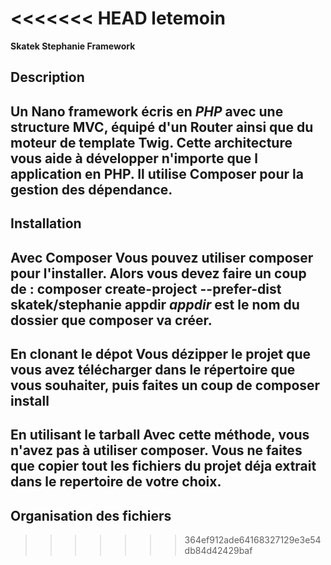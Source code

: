 <<<<<<< HEAD
letemoin
=======
**Skatek Stephanie Framework**

## Description

Un Nano framework écris en *PHP* avec une structure MVC, équipé d'un Router ainsi que du moteur de template **Twig**.
Cette architecture vous aide à développer n'importe que l application en PHP. Il utilise **Composer** pour la gestion des dépendance.
---

## Installation
**Avec Composer**
Vous pouvez utiliser composer pour l'installer. Alors vous devez faire un coup de :
    **composer create-project --prefer-dist skatek/stephanie appdir**
*appdir* est le nom du dossier que composer va créer.
---
**En clonant le dépot**
Vous dézipper le projet que vous avez télécharger dans le répertoire que vous souhaiter, puis faites un coup de **composer install**
---
**En utilisant le tarball**
Avec cette méthode, vous n'avez pas à utiliser composer. Vous ne faites que copier tout les fichiers du projet déja extrait dans le repertoire de votre choix.
---

## Organisation des fichiers
>>>>>>> 364ef912ade64168327129e3e54db84d42429baf
